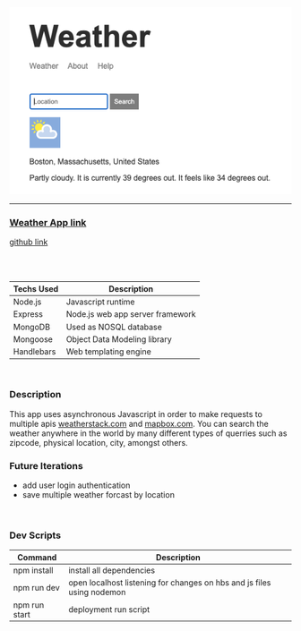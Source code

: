 ![weather app homepage](public/img//homepage.png)

---

### [Weather App link](https://www.example.com)
[github link](https://github.com/allan-io/weather-website)

<br>
<br>

| Techs Used| Description |
| ----------- | ----------- |
| Node.js | Javascript runtime |
| Express | Node.js web app server framework |
| MongoDB | Used as NOSQL database |
| Mongoose | Object Data Modeling library |
| Handlebars | Web templating engine |

<br>

### Description

This app uses asynchronous Javascript in order to make requests to multiple apis [weatherstack.com](https://weatherstack.com/documentation) and [mapbox.com](https://docs.mapbox.com/). You can search the weather anywhere in the world by many different types of querries such as zipcode, physical location, city, amongst others.
<br>

### Future Iterations

- add user login authentication
- save multiple weather forcast by location

<br>

### Dev Scripts

    
| Command| Description |
| ----------- | ----------- |
| npm install | install all dependencies |
| npm run dev | open localhost listening for changes on hbs and js files using nodemon |
| npm run start | deployment run script |


